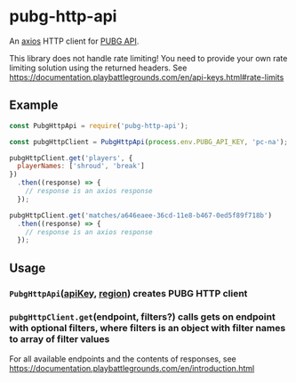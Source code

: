 # pubg-http-api
An [axios](https://github.com/axios/axios) HTTP client for [PUBG API](https://developer.playbattlegrounds.com).

This library does not handle rate limiting! You need to provide your own rate limiting solution using the returned headers. See https://documentation.playbattlegrounds.com/en/api-keys.html#rate-limits

## Example
```js
const PubgHttpApi = require('pubg-http-api');

const pubgHttpClient = PubgHttpApi(process.env.PUBG_API_KEY, 'pc-na');

pubgHttpClient.get('players', {
  playerNames: ['shroud', 'break']
})
  .then((response) => {
    // response is an axios response
  });

pubgHttpClient.get('matches/a646eaee-36cd-11e8-b467-0ed5f89f718b')
  .then((response) => {
    // response is an axios response
  });
```

## Usage
### **`PubgHttpApi`([apiKey](https://documentation.playbattlegrounds.com/en/api-keys.html), [region](https://documentation.playbattlegrounds.com/en/making-requests.html#regions))** creates PUBG HTTP client

### **`pubgHttpClient.get`(endpoint, filters?)** calls gets on endpoint with optional filters, where filters is an object with filter names to array of filter values
For all available endpoints and the contents of responses, see https://documentation.playbattlegrounds.com/en/introduction.html
